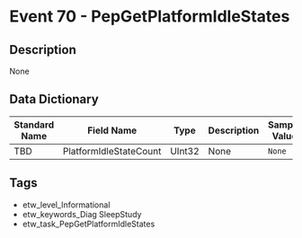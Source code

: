 # Event 70 - PepGetPlatformIdleStates

## Description
None

## Data Dictionary
|Standard Name|Field Name|Type|Description|Sample Value|
|---|---|---|---|---|
|TBD|PlatformIdleStateCount|UInt32|None|`None`|

## Tags
* etw_level_Informational
* etw_keywords_Diag SleepStudy
* etw_task_PepGetPlatformIdleStates